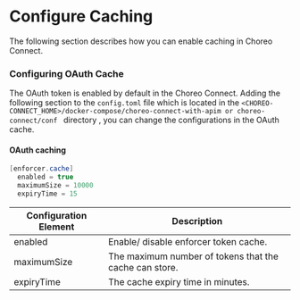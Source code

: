 # Configure Caching

The following section describes how you can enable caching in Choreo Connect.
### Configuring OAuth Cache

The OAuth token is enabled by default in the Choreo Connect. Adding the following section to the `config.toml` file which is located in the `<CHOREO-CONNECT_HOME>/docker-compose/choreo-connect-with-apim or choreo-connect/conf ` directory , you can change the configurations in the OAuth cache.

#### OAuth caching

``` java
[enforcer.cache]
  enabled = true
  maximumSize = 10000
  expiryTime = 15
```

| Configuration Element           | Description|
|--------------------------|--------------------------------------|
| enabled     | Enable/ disable enforcer token cache. |
| maximumSize| The maximum number of tokens that the cache can store.|
| expiryTime | The cache expiry time in minutes. |

